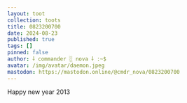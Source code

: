 ```yaml
---
layout: toot
collection: toots
title: 0823200700
date: 2024-08-23
published: true
tags: []
pinned: false
author: ⸸ commander ░ nova ⸸ :~$
avatar: /img/avatar/daemon.jpeg
mastodon: https://mastodon.online/@cmdr_nova/0823200700
---
```


Happy new year 2013
